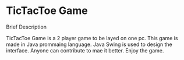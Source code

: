 # TicTacToe Game

Brief Description 

TicTacToe Game is a 2 player game to be layed on one pc.
This game is made in Java prommaing language.
Java Swing is used to design the interface.
Anyone can contribute to mae it better.
Enjoy the game.

